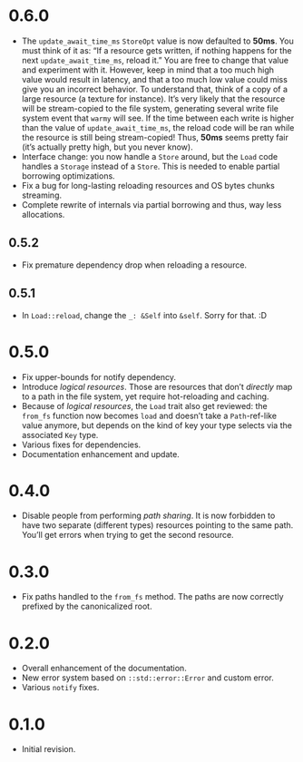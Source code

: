 # 0.6.0

- The `update_await_time_ms` `StoreOpt` value is now defaulted to **50ms**. You must think of it as:
  “If a resource gets written, if nothing happens for the next `update_await_time_ms`, reload it.”
  You are free to change that value and experiment with it. However, keep in mind that a too much
  high value would result in latency, and that a too much low value could miss give you an incorrect
  behavior. To understand that, think of a copy of a large resource (a texture for instance). It’s
  very likely that the resource will be stream-copied to the file system, generating several write
  file system event that `warmy` will see. If the time between each write is higher than the value
  of `update_await_time_ms`, the reload code will be ran while the resource is still being
  stream-copied! Thus, **50ms** seems pretty fair (it’s actually pretty high, but you never know).
- Interface change: you now handle a `Store` around, but the `Load` code handles a
  `Storage` instead of a `Store`. This is needed to enable partial borrowing
  optimizations.
- Fix a bug for long-lasting reloading resources and OS bytes chunks streaming.
- Complete rewrite of internals via partial borrowing and thus, way less allocations.

## 0.5.2

- Fix premature dependency drop when reloading a resource.

## 0.5.1

- In `Load::reload`, change the `_: &Self` into `&self`. Sorry for that. :D

# 0.5.0

- Fix upper-bounds for notify dependency.
- Introduce *logical resources*. Those are resources that don’t *directly* map to a path in the file
  system, yet require hot-reloading and caching.
- Because of *logical resources*, the `Load` trait also get reviewed: the `from_fs` function now
  becomes `load` and doesn’t take a `Path`-ref-like value anymore, but depends on the kind of key
  your type selects via the associated `Key` type.
- Various fixes for dependencies.
- Documentation enhancement and update.

# 0.4.0

- Disable people from performing *path sharing*. It is now forbidden to have two separate
  (different types) resources pointing to the same path. You’ll get errors when trying to get the
  second resource.

# 0.3.0

- Fix paths handled to the `from_fs` method. The paths are now correctly prefixed by the
  canonicalized root.

# 0.2.0

- Overall enhancement of the documentation.
- New error system based on `::std::error::Error` and custom error.
- Various `notify` fixes.

# 0.1.0

- Initial revision.
